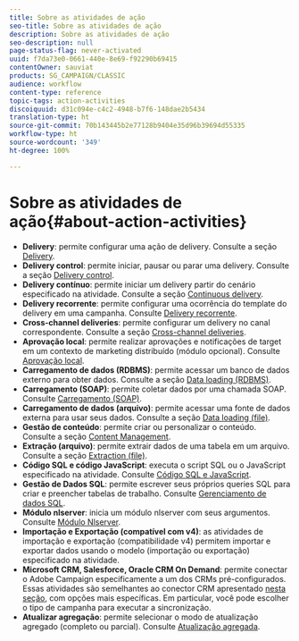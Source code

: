 ```yaml
---
title: Sobre as atividades de ação
seo-title: Sobre as atividades de ação
description: Sobre as atividades de ação
seo-description: null
page-status-flag: never-activated
uuid: f7da73e0-0661-440e-8e69-f92290b69415
contentOwner: sauviat
products: SG_CAMPAIGN/CLASSIC
audience: workflow
content-type: reference
topic-tags: action-activities
discoiquuid: d31c094e-c4c2-4948-b7f6-148dae2b5434
translation-type: ht
source-git-commit: 70b143445b2e77128b9404e35d96b39694d55335
workflow-type: ht
source-wordcount: '349'
ht-degree: 100%

---
```



# Sobre as atividades de ação{#about-action-activities}

* **Delivery**: permite configurar uma ação de delivery. Consulte a seção [Delivery](../../workflow/using/delivery.md).
* **Delivery control**: permite iniciar, pausar ou parar uma delivery. Consulte a seção [Delivery control](../../workflow/using/delivery-control.md).
* **Delivery contínuo**: permite iniciar um delivery partir do cenário especificado na atividade. Consulte a seção [Continuous delivery](../../workflow/using/continuous-delivery.md).
* **Delivery recorrente**: permite configurar uma ocorrência do template do delivery em uma campanha. Consulte [Delivery recorrente](../../workflow/using/recurring-delivery.md).
* **Cross-channel deliveries**: permite configurar um delivery no canal correspondente. Consulte a seção [Cross-channel deliveries](../../workflow/using/cross-channel-deliveries.md).
* **Aprovação local**: permite realizar aprovações e notificações de target em um contexto de marketing distribuído (módulo opcional). Consulte [Aprovação local](../../workflow/using/local-approval.md).
* **Carregamento de dados (RDBMS)**: permite acessar um banco de dados externo para obter dados. Consulte a seção [Data loading (RDBMS)](../../workflow/using/data-loading--rdbms-.md).
* **Carregamento (SOAP)**: permite coletar dados por uma chamada SOAP. Consulte [Carregamento (SOAP)](../../workflow/using/loading--soap-.md).
* **Carregamento de dados (arquivo)**: permite acessar uma fonte de dados externa para usar seus dados. Consulte a seção [Data loading (file)](../../workflow/using/data-loading--file-.md).
* **Gestão de conteúdo**: permite criar ou personalizar o conteúdo. Consulte a seção [Content Management](../../workflow/using/content-management.md).
* **Extração (arquivo)**: permite extrair dados de uma tabela em um arquivo. Consulte a seção [Extraction (file)](../../workflow/using/extraction--file-.md).
* **Código SQL e código JavaScript**: executa o script SQL ou o JavaScript especificado na atividade. Consulte [Código SQL e JavaScript](../../workflow/using/sql-code-and-javascript-code.md).
* **Gestão de Dados SQL**: permite escrever seus próprios queries SQL para criar e preencher tabelas de trabalho. Consulte [Gerenciamento de dados SQL](../../workflow/using/sql-data-management.md).
* **Módulo nlserver**: inicia um módulo nlserver com seus argumentos. Consulte [Módulo Nlserver](../../workflow/using/nlserver-module.md).
* **Importação e Exportação (compatível com v4)**: as atividades de importação e exportação (compatibilidade v4) permitem importar e exportar dados usando o modelo (importação ou exportação) especificado na atividade.
* **Microsoft CRM, Salesforce, Oracle CRM On Demand**: permite conectar o Adobe Campaign especificamente a um dos CRMs pré-configurados. Essas atividades são semelhantes ao conector CRM apresentado [nesta seção](../../workflow/using/crm-connector.md), com opções mais específicas. Em particular, você pode escolher o tipo de campanha para executar a sincronização.
* **Atualizar agregação**: permite selecionar o modo de atualização agregado (completo ou parcial). Consulte [Atualização agregada](../../workflow/using/update-aggregate.md).
